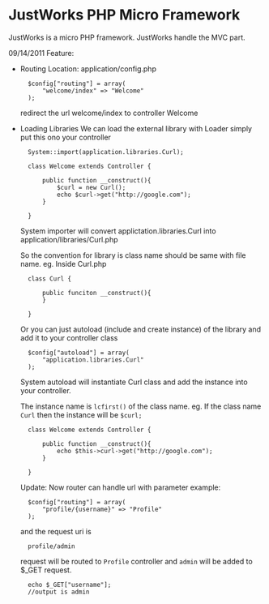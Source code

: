 JustWorks PHP Micro Framework
=============================

JustWorks is a micro PHP framework. JustWorks handle the MVC part.

09/14/2011
Feature:

- Routing
    Location: application/config.php
    
    
    
    
        $config["routing"] = array(
            "welcome/index" => "Welcome"
        );




    redirect the url welcome/index to controller Welcome

- Loading Libraries
    We can load the external library with Loader simply put this ono your controller




        System::import(application.libraries.Curl);

        class Welcome extends Controller {

            public function __construct(){
                $curl = new Curl();
                echo $curl->get("http://google.com");
            }
            
        }




    System importer will convert applictation.libraries.Curl into application/libraries/Curl.php
    
    So the convention for library is class name should be same with file name.
    eg. Inside Curl.php



    
        class Curl {

            public funciton __construct(){
            }

        }



     
    Or you can just autoload (include and create instance) of the library
    and add it to your controller class



    
        $config["autoload"] = array(
            "application.libraries.Curl"
        );



    
    System autoload will instantiate Curl class and add the instance into
    your controller.
    
    The instance name is `lcfirst()` of the class name.
    eg. If the class name `Curl` then the instance will be `$curl;`
    
    
    
    
        class Welcome extends Controller {

            public function __construct(){
                echo $this->curl->get("http://google.com");
            }
            
        }
    
    
    Update:
    Now router can handle url with parameter
    example:
    
        $config["routing"] = array(
            "profile/{username}" => "Profile" 
        );
        
    and the request uri is 
        
        profile/admin
        
    request will be routed to `Profile` controller and `admin` will be added to $_GET request.
    
        echo $_GET["username"];
        //output is admin 
    
    
    
